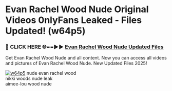 # Evan Rachel Wood Nude Original Videos 0nlyFans Leaked - Files Updated! (w64p5)

<h3>🔴 CLICK HERE 🌐==►► <a href="https://tinyurl.com/52m3yx9h" rel="nofollow">Evan Rachel Wood Nude Updated Files</a></h3>

Get Evan Rachel Wood Nude and all content. Now you can access all videos and pictures of Evan Rachel Wood Nude. New Updated Files 2025!

[![w64p5](https://i.imgur.com/TnHtlc8.gif)](https://tinyurl.com/52m3yx9h)
nude evan rachel wood<br>
nikki woods nude leak<br>
aimee-lou wood nude